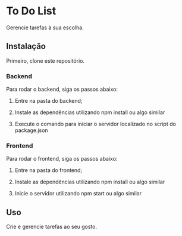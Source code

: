 # To Do List

Gerencie tarefas à sua escolha.

## Instalação

Primeiro, clone este repositório.

### Backend

Para rodar o backend, siga os passos abaixo:

1. Entre na pasta do backend;

2. Instale as dependências utilizando npm install ou algo similar

3. Execute o comando para iniciar o servidor localizado no script do package.json

### Frontend

Para rodar o frontend, siga os passos abaixo:

1. Entre na pasta do frontend;

2. Instale as dependências utilizando npm install ou algo similar

3. Inicie o servidor utilizando npm start ou algo similar

## Uso

Crie e gerencie tarefas ao seu gosto.
